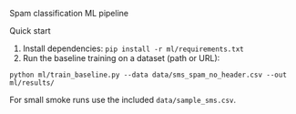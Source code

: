 Spam classification ML pipeline

Quick start

1. Install dependencies: `pip install -r ml/requirements.txt`
2. Run the baseline training on a dataset (path or URL):

```
python ml/train_baseline.py --data data/sms_spam_no_header.csv --out ml/results/
```

For small smoke runs use the included `data/sample_sms.csv`.
